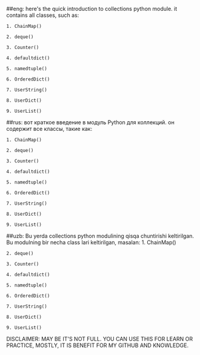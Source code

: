 ##eng:
here's the quick introduction to collections python module. it contains all classes, such as:

    1. ChainMap()
    
    2. deque()
    
    3. Counter()
    
    4. defaultdict()
    
    5. namedtuple()
    
    6. OrderedDict()
    
    7. UserString()
    
    8. UserDict()
    
    9. UserList()


##rus:
вот краткое введение в модуль Python для коллекций. он содержит все классы, такие как:

    1. ChainMap()
    
    2. deque()
    
    3. Counter()
    
    4. defaultdict()
    
    5. namedtuple()
    
    6. OrderedDict()
    
    7. UserString()
    
    8. UserDict()
    
    9. UserList()


##uzb:
Bu yerda collections python modulining qisqa chuntirishi keltirilgan. Bu modulning bir necha class lari keltirilgan, masalan:
    1. ChainMap()
    
    2. deque()
    
    3. Counter()
    
    4. defaultdict()
    
    5. namedtuple()
    
    6. OrderedDict()
    
    7. UserString()
    
    8. UserDict()
    
    9. UserList()



DISCLAIMER: MAY BE IT'S NOT FULL. YOU CAN USE THIS FOR LEARN OR PRACTICE, MOSTLY, IT IS BENEFIT FOR MY GITHUB AND KNOWLEDGE.
